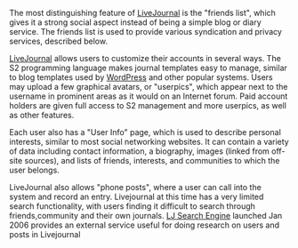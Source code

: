 The most distinguishing feature of [LiveJournal](LiveJournal "wikilink")
is the \"friends list\", which gives it a strong social aspect instead
of being a simple blog or diary service. The friends list is used to
provide various syndication and privacy services, described below.

[LiveJournal](LiveJournal "wikilink") allows users to customize their
accounts in several ways. The S2 programming language makes journal
templates easy to manage, similar to blog templates used by
[WordPress](WordPress "wikilink") and other popular systems. Users may
upload a few graphical avatars, or \"userpics\", which appear next to
the username in prominent areas as it would on an Internet forum. Paid
account holders are given full access to S2 management and more
userpics, as well as other features.

Each user also has a \"User Info\" page, which is used to describe
personal interests, similar to most social networking websites. It can
contain a variety of data including contact information, a biography,
images (linked from off-site sources), and lists of friends, interests,
and communities to which the user belongs.

LiveJournal also allows \"phone posts\", where a user can call into the
system and record an entry. Livejournal at this time has a very limited
search functionality, with users finding it difficult to search through
friends,community and their own journals. [LJ Search
Engine](http://www.ljfind.com "wikilink") launched Jan 2006 provides an
external service useful for doing research on users and posts in
Livejournal
